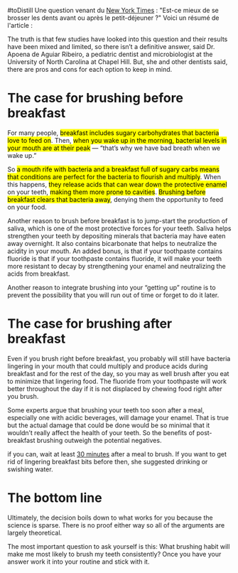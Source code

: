 #toDistill
Une question venant du [New York Times](https://www.nytimes.com/2022/11/01/well/live/brushing-teeth-breakfast.html?unlocked_article_code=E5WxndBIA7b-cB0Ly0vA02xdy83cn3dgRnYnOkGm6YC1ysWvsrim9qKaHYQHHluKcORFgArOm5cUwtprw_yxtldXYo16-QAGNrfiMlHjV2BGh76OiZoiIBcPcSJTYj5xCu7T9HJJ1lSS8haYs44E-MW_WnSkPEf6FVEZGXB-U4CNThu8N9yS8eax7gG4OQABOsNMtCBgrOeJskf_sdYYcQ0CNOzBE-nVx-FRfHIHRKpgZyzLqyTd365iOC8J8vuSgtIynqgDXqdcDXF_cokCzm9MIMk_jT7wT7BMh8QBu6izE_5sVL9v3FWb_PnhYpHDgn1QyYAcc1C0f971mjVM4l1Dfe4&smid=share-url) : "Est-ce mieux de se brosser les dents avant ou après le petit-déjeuner ?" Voici un résumé de l'article :

The truth is that few studies have looked into this question and their results have been mixed and limited, so there isn’t a definitive answer, said Dr. Apoena de Aguiar Ribeiro, a pediatric dentist and microbiologist at the University of North Carolina at Chapel Hill. But, she and other dentists said, there are pros and cons for each option to keep in mind.
# The case for brushing before breakfast
For many people, <mark class="hltr-default">breakfast includes sugary carbohydrates that bacteria love to feed on</mark>. Then, <mark class="hltr-default">when you wake up in the morning, bacterial levels in your mouth are at their peak</mark> — “that’s why we have bad breath when we wake up.”

So <mark class="hltr-default">a mouth rife with bacteria and a breakfast full of sugary carbs means that conditions are perfect for the bacteria to flourish and multiply</mark>. When this happens, <mark class="hltr-default">they release acids that can wear down the protective enamel</mark> on your teeth, <mark class="hltr-default">making them more prone to cavities</mark>. <mark class="hltr-default">Brushing before breakfast clears that bacteria away</mark>, denying them the opportunity to feed on your food.

Another reason to brush before breakfast is to jump-start the production of saliva, which is one of the most protective forces for your teeth. Saliva helps strengthen your teeth by depositing minerals that bacteria may have eaten away overnight. It also contains bicarbonate that helps to neutralize the acidity in your mouth. An added bonus, is that if your toothpaste contains fluoride is that if your toothpaste contains fluoride, it will make your teeth more resistant to decay by strengthening your enamel and neutralizing the acids from breakfast.

Another reason to integrate brushing into your “getting up” routine is to prevent the possibility that you will run out of time or forget to do it later. 
# The case for brushing after breakfast
Even if you brush right before breakfast, you probably will still have bacteria lingering in your mouth that could multiply and produce acids during breakfast and for the rest of the day, so you may as well brush after you eat to minimize that lingering food. The fluoride from your toothpaste will work better throughout the day if it is not displaced by chewing food right after you brush.

Some experts argue that brushing your teeth too soon after a meal, especially one with acidic beverages, will damage your enamel. That is true but the actual damage that could be done would be so minimal that it wouldn’t really affect the health of your teeth. So the benefits of post-breakfast brushing outweigh the potential negatives.

if you can, wait at least [30 minutes](https://www.cuimc.columbia.edu/news/brushing-immediately-after-meals-you-may-want-wait#:~:text=Waiting%20about%2030%20minutes%20before%20brushing%20allows%20tooth%20enamel%20to%20remineralize%20and%20build%20itself%20back%20up.) after a meal to brush. If you want to get rid of lingering breakfast bits before then, she suggested drinking or swishing water.

# The bottom line
Ultimately, the decision boils down to what works for you because the science is sparse. There is no proof either way so all of the arguments are largely theoretical. 

The most important question to ask yourself is this: What brushing habit will make me most likely to brush my teeth consistently? Once you have your answer work it into your routine and stick with it.